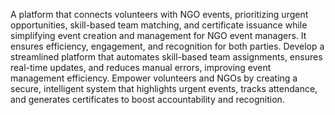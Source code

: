 A platform that connects volunteers with NGO events, prioritizing urgent opportunities, skill-based team matching, and certificate issuance while simplifying event creation and management for NGO event managers. 
It ensures efficiency, engagement, and recognition for both parties.
Develop a streamlined platform that automates skill-based team assignments, ensures real-time updates, and reduces manual errors, improving event management efficiency.
Empower volunteers and NGOs by creating a secure, intelligent system that highlights urgent events, tracks attendance, and generates certificates to boost accountability and recognition.
